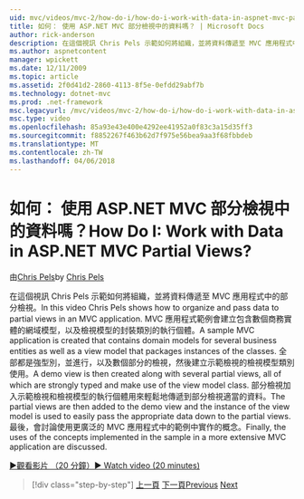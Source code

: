 ```yaml
---
uid: mvc/videos/mvc-2/how-do-i/how-do-i-work-with-data-in-aspnet-mvc-partial-views
title: 如何： 使用 ASP.NET MVC 部分檢視中的資料嗎？ | Microsoft Docs
author: rick-anderson
description: 在這個視訊 Chris Pels 示範如何將組織，並將資料傳遞至 MVC 應用程式中的部分檢視。 MVC 應用程式範例會建立包含網域...
ms.author: aspnetcontent
manager: wpickett
ms.date: 12/11/2009
ms.topic: article
ms.assetid: 2f0d41d2-2860-4113-8f5e-0efdd29abf7b
ms.technology: dotnet-mvc
ms.prod: .net-framework
msc.legacyurl: /mvc/videos/mvc-2/how-do-i/how-do-i-work-with-data-in-aspnet-mvc-partial-views
msc.type: video
ms.openlocfilehash: 85a93e43e400e4292ee41952a0f83c3a15d35ff3
ms.sourcegitcommit: f8852267f463b62d7f975e56bea9aa3f68fbbdeb
ms.translationtype: MT
ms.contentlocale: zh-TW
ms.lasthandoff: 04/06/2018
---
```

<a name="how-do-i-work-with-data-in-aspnet-mvc-partial-views"></a><span data-ttu-id="dc5ce-105">如何： 使用 ASP.NET MVC 部分檢視中的資料嗎？</span><span class="sxs-lookup"><span data-stu-id="dc5ce-105">How Do I: Work with Data in ASP.NET MVC Partial Views?</span></span>
====================
<span data-ttu-id="dc5ce-106">由[Chris Pels](https://twitter.com/chrispels)</span><span class="sxs-lookup"><span data-stu-id="dc5ce-106">by [Chris Pels](https://twitter.com/chrispels)</span></span>

<span data-ttu-id="dc5ce-107">在這個視訊 Chris Pels 示範如何將組織，並將資料傳遞至 MVC 應用程式中的部分檢視。</span><span class="sxs-lookup"><span data-stu-id="dc5ce-107">In this video Chris Pels shows how to organize and pass data to partial views in an MVC application.</span></span> <span data-ttu-id="dc5ce-108">MVC 應用程式範例會建立包含數個商務實體的網域模型，以及檢視模型的封裝類別的執行個體。</span><span class="sxs-lookup"><span data-stu-id="dc5ce-108">A sample MVC application is created that contains domain models for several business entities as well as a view model that packages instances of the classes.</span></span> <span data-ttu-id="dc5ce-109">全部都是強型別，並進行，以及數個部分的檢視，然後建立示範檢視的檢視模型類別使用。</span><span class="sxs-lookup"><span data-stu-id="dc5ce-109">A demo view is then created along with several partial views, all of which are strongly typed and make use of the view model class.</span></span> <span data-ttu-id="dc5ce-110">部分檢視加入示範檢視和檢視模型的執行個體用來輕鬆地傳遞到部分檢視適當的資料。</span><span class="sxs-lookup"><span data-stu-id="dc5ce-110">The partial views are then added to the demo view and the instance of the view model is used to easily pass the appropriate data down to the partial views.</span></span> <span data-ttu-id="dc5ce-111">最後，會討論使用更廣泛的 MVC 應用程式中的範例中實作的概念。</span><span class="sxs-lookup"><span data-stu-id="dc5ce-111">Finally, the uses of the concepts implemented in the sample in a more extensive MVC application are discussed.</span></span>

[<span data-ttu-id="dc5ce-112">&#9654;觀看影片 （20 分鐘）</span><span class="sxs-lookup"><span data-stu-id="dc5ce-112">&#9654; Watch video (20 minutes)</span></span>](https://channel9.msdn.com/Blogs/ASP-NET-Site-Videos/how-do-i-work-with-data-in-aspnet-mvc-partial-views)

> [!div class="step-by-step"]
> <span data-ttu-id="dc5ce-113">[上一頁](how-do-i-return-json-formatted-data-for-an-ajax-call-in-an-aspnet-mvc-web-application.md)
> [下一頁](how-do-i-implement-view-models-to-manage-data-for-aspnet-mvc-views.md)</span><span class="sxs-lookup"><span data-stu-id="dc5ce-113">[Previous](how-do-i-return-json-formatted-data-for-an-ajax-call-in-an-aspnet-mvc-web-application.md)
[Next](how-do-i-implement-view-models-to-manage-data-for-aspnet-mvc-views.md)</span></span>
